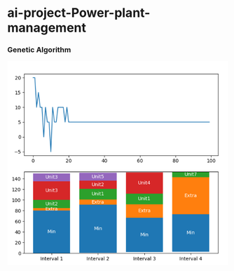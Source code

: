 # ai-project-Power-plant-management


### Genetic Algorithm
![Genetic Algorithm](https://github.com/alipirpiran/ai-project-Power-plant-management/blob/master/imgs/ga.png?raw=true)